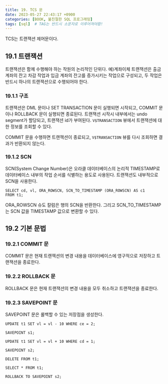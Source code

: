 ```yaml
---
title: 19. TCS 문
date: 2023-05-27 22:43:17 +0900
categories: [BOOK, 불친절한 SQL 프로그래밍]
tags: [sql]  # TAG는 반드시 소문자로 이루어져야함!
---
```


TCS는 트랜잭션 제어문이다.

## 19.1 트랜잭션
트랜잭션은 함께 수행해야 하는 작원의 논리적인 단위다. 예)계좌이체 트랜잭션은 출금 계좌의 잔고 차감 작업과 입금 계좌의 잔고를 증가시키는 작업으로 구성되고, 두 작업은 반드시 하나의 트랜잭션으로 수행되어야 한다.

### 19.1.1 구조
트랜잭션은 DML 문이나 SET TRANSACTION 문이 실행되면 시작되고, COMMIT 문이나 ROLLBACK 문이 실행되면 종료된다. 트랜잭션 시작시 내부에서는 undo segment가 할당되고, 트랜잭션 id가 부여된다. `V$TRANSACTION` 뷰에서 트랜잭션에 대한 정보를 조회할 수 있다.

COMMIT 문을 수행하면 트랜잭션이 종료되고, `V$TRANSACTION` 뷰를 다시 조회하면 결과가 반환되지 않는다.

### 19.1.2 SCN
SCN(System Change Number)은 오라클 데이터베이스의 논리적 TIMESTAMP로 데이터베이스 내부의 작업 순서를 식별하는 용도로 사용된다. 트랜잭션도 내부적으로 SCN을 사용한다.

```
SELECT cd, vl, ORA_ROWSCN, SCN_TO_TIMESTAMP (ORA_ROWSCN) AS c1
FROM t1;
```

ORA_ROWSCN 슈도 칼럼은 행의 SCN을 반환한다. 그리고 SCN_TO_TIMESTAMP는 SCN 값을 TIMESTAMP 값으로 변환할 수 있다.

## 19.2 기본 문법
### 19.2.1 COMMIT 문
COMMIT 문은 현재 트랜잭션의 변경 내용을 데이터베이스에 영구적으로 저장하고 트랜잭션을 종료한다.

### 19.2.2 ROLLBACK 문
ROLLBACK 문은 현재 트랜잭션의 변경 내용을 모두 취소하고 트랜잭션을 종료한다.

### 19.2.3 SAVEPOINT 문
SAVEPOINT 문은 롤백할 수 있는 저장점을 생성한다.

```
UPDATE t1 SET vl = vl - 10 WHERE ce = 2;

SAVEPOINT s1;

UPDATE t1 SET vl = vl + 10 WHERE cd = 1;

SAVEPOINT s2;

DELETE FROM t1;

SELECT * FROM t1;

ROLLBACK TO SAVEPOINT s2;
```
